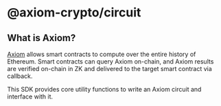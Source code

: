 # @axiom-crypto/circuit

## What is Axiom?

[Axiom](https://www.axiom.xyz/) allows smart contracts to compute over the entire history of Ethereum. Smart contracts can query Axiom on-chain, and Axiom results are verified on-chain in ZK and delivered to the target smart contract via callback.

This SDK provides core utility functions to write an Axiom circuit and interface with it.
